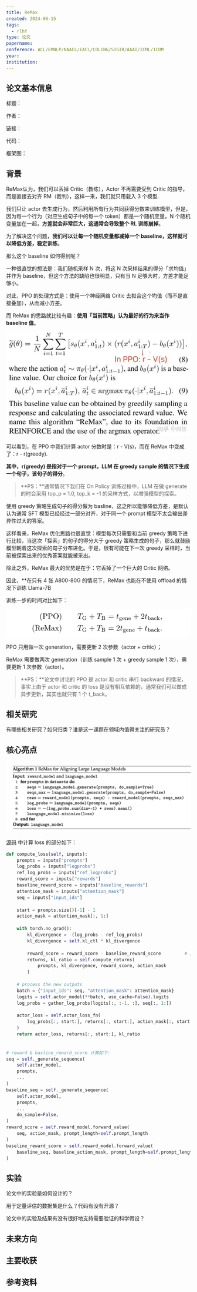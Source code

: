 ```yaml
---
title: ReMax
created: 2024-06-15
tags:
  - rlhf
type: 论文
papername: 
conference: ACL/EMNLP/NAACL/EACL/COLING/SIGIR/AAAI/ICML/ICDM
year: 
institution:
---
```


## 论文基本信息

标题：

作者：

链接：

代码：

框架图：


## 背景

ReMax认为，我们可以丢掉 Critic（教练），Actor 不再需要受到 Critic 的指导，而是直接去对齐 RM（裁判），这样一来，我们就只用载入 3 个模型.

我们只让 actor 去生成行为，然后利用所有行为共同获得分数来训练模型，但是，因为每一个行为（对应生成句子中的每一个 token）都是一个随机变量，N 个随机变量加在一起，**方差就会非常巨大，这通常会导致整个 RL 训练崩掉**。

为了解决这个问题，**我们可以让每一个随机变量都减掉一个 baseline，这样就可以降低方差，稳定训练**。

那么这个 baseline 如何得到呢？

一种很直觉的想法是：我们随机采样 N 次，将这 N 次采样结果的得分「求均值」并作为 baseline，但这个方法的缺陷也很明显，只有当 N 足够大时，方差才能足够小。

对此，PPO 的处理方式是：使用一个神经网络 Critic 去拟合这个均值（而不是直接叠加），从而减小方差。

而 ReMax 的思路就比较有趣：**使用「当前策略」认为最好的行为来当作 baseline 值**。

![](img/Pasted%20image%2020240615165301.png)

可以看到，在 PPO 中我们计算 actor 分数时是：r - V(s)，而在 ReMax 中变成了：r - r(greedy).

**其中，r(greedy) 是指对于一个 prompt，LLM 在 greedy sample 的情况下生成一个句子，该句子的得分**。

> **PS：**通常情况下我们在 On Policy 训练过程中，LLM 在做 generate 的时会采用 top_p = 1.0, top_k = -1 的采样方式，以增强模型的探索。

使用 greedy 策略生成句子的得分做为 basline，这之所以能够降低方差，是默认认为通常 SFT 模型已经经过一部分对齐，对于同一个 prompt 模型不太会输出差异性过大的答案。

这样看来，ReMax 优化思路也很直觉：模型每次只需要和当前 greedy 策略下进行比较，当这次「探索」的句子的得分大于 greedy 策略生成的句子，那么就鼓励模型朝着这次探索的句子分布进化。于是，很有可能在下一次 greedy 采样时，当前被探索出来的优秀答案就能被采出。

除此之外，ReMax 最大的优势是在于：它丢掉了一个巨大的 Critic 网络。

因此，**在只有 4 张 A800-80G 的情况下，ReMax 也能在不使用 offload 的情况下训练 Llama-7B

训练一步的时间对比如下：

![](img/Pasted%20image%2020240615165549.png)

PPO 只用做一次 generation，需要更新 2 次参数（actor + critic）；

ReMax 需要做两次 generation（训练 sample 1 次 + greedy sample 1 次），需要更新 1 次参数（actor）。

> **PS：**论文中讨论的 PPO 是 actor 和 critic 串行 backward 的情况，事实上由于 actor 和 critic 的 loss 是没有相互依赖的，通常我们可以做成异步更新，其实也就只有 1 个 t_back。




## 相关研究
有哪些相关研究？如何归类？谁是这一课题在领域内值得关注的研究员？



## 核心亮点

![](img/Pasted%20image%2020240618173735.png)


[源码](https://github.com/liziniu/ReMax/blob/master/step3_rlhf_finetuning/remax_trainer.py) 中计算 loss 的部分如下：

```python
def compute_loss(self, inputs):
    prompts = inputs["prompts"]
    log_probs = inputs["logprobs"]
    ref_log_probs = inputs["ref_logprobs"]
    reward_score = inputs["rewards"]
    baseline_reward_score = inputs["baseline_rewards"]
    attention_mask = inputs["attention_mask"]
    seq = inputs["input_ids"]

    start = prompts.size()[-1] - 1
    action_mask = attention_mask[:, 1:]

    with torch.no_grad():
        kl_divergence = -(log_probs - ref_log_probs)
        kl_divergence = self.kl_ctl * kl_divergence

        reward_score = reward_score - baseline_reward_score         # 真实 reward
        returns, kl_ratio = self.compute_returns(
            prompts, kl_divergence, reward_score, action_mask
        )

    # process the new outputs
    batch = {"input_ids": seq, "attention_mask": attention_mask}
    logits = self.actor_model(**batch, use_cache=False).logits
    log_probs = gather_log_probs(logits[:, :-1, :], seq[:, 1:])

    actor_loss = self.actor_loss_fn(
        log_probs[:, start:], returns[:, start:], action_mask[:, start:]
    )
    return actor_loss, returns[:, start:], kl_ratio


# reward & basline_reward_score 计算如下:
seq = self._generate_sequence(
    self.actor_model,
    prompts,
    ...
)
baseline_seq = self._generate_sequence(
    self.actor_model,
    prompts,
    ...
    do_sample=False,
)
reward_score = self.reward_model.forward_value(
    seq, action_mask, prompt_length=self.prompt_length
)
baseline_reward_score = self.reward_model.forward_value(
    baseline_seq, baseline_action_mask, prompt_length=self.prompt_length
)
```



## 实验
论文中的实验是如何设计的？

用于定量评估的数据集是什么？代码有没有开源？

论文中的实验及结果有没有很好地支持需要验证的科学假设？



## 未来方向



## 主要收获


## 参考资料
